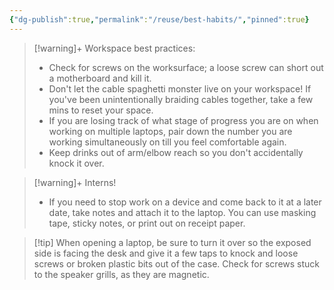 ```yaml
---
{"dg-publish":true,"permalink":"/reuse/best-habits/","pinned":true}
---
```




>[!warning]+ Workspace best practices:
>- Check for screws on the worksurface; a loose screw can short out a motherboard and kill it.
>- Don't let the cable spaghetti monster live on your workspace! If you've been unintentionally braiding cables together, take a few mins to reset your space.
>- If you are losing track of what stage of progress you are on when working on multiple laptops, pair down the number you are working simultaneously on till you feel comfortable again.
>- Keep drinks out of arm/elbow reach so you don't accidentally knock it over.

>[!warning]+ Interns!
>- If you need to stop work on a device and come back to it at a later date, take notes and attach it to the laptop. You can use masking tape, sticky notes, or print out on receipt paper.

>[!tip] When opening a laptop, be sure to turn it over so the exposed side is facing the desk and give it a few taps to knock and loose screws or broken plastic bits out of the case. Check for screws stuck to the speaker grills, as they are magnetic.
